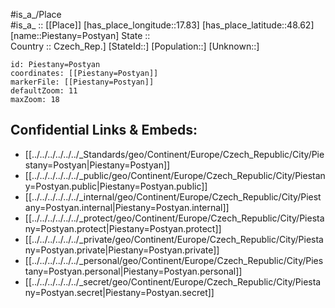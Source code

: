 ﻿---
location: [48.62,17.83] 
mapzoom: [7,12] 
mapmarker: city 
type: City
tags:
- geo/City


SpocWebEntityId: 33365
isDeleted: false
confidential: public

---
#is_a_/Place  
#is_a_ :: [[Place]] 
[has_place_longitude::17.83] 
[has_place_latitude::48.62] 
[name::Piestany=Postyan] 
State ::  
Country :: Czech_Rep.] 
[StateId::] 
[Population::] 
[Unknown::] 


```leaflet
id: Piestany=Postyan
coordinates: [[Piestany=Postyan]] 
markerFile: [[Piestany=Postyan]] 
defaultZoom: 11 
maxZoom: 18
```


## Confidential Links & Embeds: 
- [[../../../../../../_Standards/geo/Continent/Europe/Czech_Republic/City/Piestany=Postyan|Piestany=Postyan]] 
- [[../../../../../../_public/geo/Continent/Europe/Czech_Republic/City/Piestany=Postyan.public|Piestany=Postyan.public]] 
- [[../../../../../../_internal/geo/Continent/Europe/Czech_Republic/City/Piestany=Postyan.internal|Piestany=Postyan.internal]] 
- [[../../../../../../_protect/geo/Continent/Europe/Czech_Republic/City/Piestany=Postyan.protect|Piestany=Postyan.protect]] 
- [[../../../../../../_private/geo/Continent/Europe/Czech_Republic/City/Piestany=Postyan.private|Piestany=Postyan.private]] 
- [[../../../../../../_personal/geo/Continent/Europe/Czech_Republic/City/Piestany=Postyan.personal|Piestany=Postyan.personal]] 
- [[../../../../../../_secret/geo/Continent/Europe/Czech_Republic/City/Piestany=Postyan.secret|Piestany=Postyan.secret]] 
